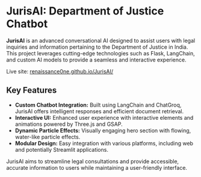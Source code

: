 # JurisAI: Department of Justice Chatbot

**JurisAI** is an advanced conversational AI designed to assist users with legal inquiries and information pertaining to the Department of Justice in India. This project leverages cutting-edge technologies such as Flask, LangChain, and custom AI models to provide a seamless and interactive experience.

Live site: [renaissance0ne.github.io/JurisAI/](https://renaissance0ne.github.io/JurisAI/)

## Key Features
- **Custom Chatbot Integration:** Built using LangChain and ChatGroq, JurisAI offers intelligent responses and efficient document retrieval.
- **Interactive UI:** Enhanced user experience with interactive elements and animations powered by Three.js and GSAP.
- **Dynamic Particle Effects:** Visually engaging hero section with flowing, water-like particle effects.
- **Modular Design:** Easy integration with various platforms, including web and potentially Streamlit applications.

JurisAI aims to streamline legal consultations and provide accessible, accurate information to users while maintaining a user-friendly interface.

